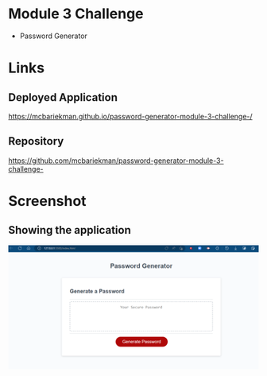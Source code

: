 # Module 3 Challenge
* Password Generator

# Links
## Deployed Application
https://mcbariekman.github.io/password-generator-module-3-challenge-/

## Repository
https://github.com/mcbariekman/password-generator-module-3-challenge-

# Screenshot
## Showing the application
![Live Page](./assets/images/screenshot.png)

